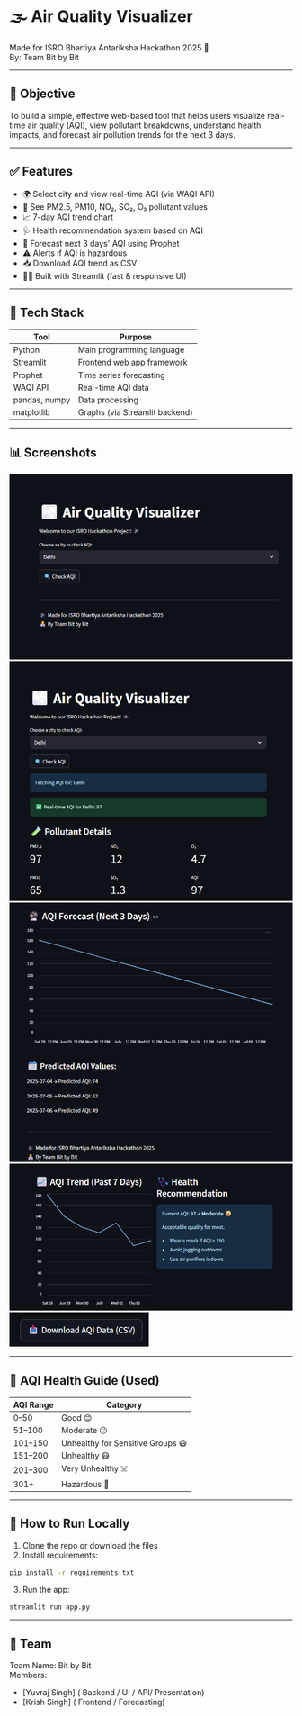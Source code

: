 
# 🌫️ Air Quality Visualizer  
Made for ISRO Bhartiya Antariksha Hackathon 2025 🚀  
By: Team Bit by Bit

---

## 📌 Objective

To build a simple, effective web-based tool that helps users visualize real-time air quality (AQI), view pollutant breakdowns, understand health impacts, and forecast air pollution trends for the next 3 days.

---

## ✅ Features

- 🌍 Select city and view real-time AQI (via WAQI API)
- 🧪 See PM2.5, PM10, NO₂, SO₂, O₃ pollutant values
- 📈 7-day AQI trend chart
- 🩺 Health recommendation system based on AQI
- 🔮 Forecast next 3 days' AQI using Prophet
- ⚠️ Alerts if AQI is hazardous
- 📥 Download AQI trend as CSV
- 👨‍💻 Built with Streamlit (fast & responsive UI)

---

## 🔧 Tech Stack

| Tool           | Purpose                        |
|----------------|--------------------------------|
| Python         | Main programming language      |
| Streamlit      | Frontend web app framework     |
| Prophet        | Time series forecasting        |
| WAQI API       | Real-time AQI data             |
| pandas, numpy  | Data processing                |
| matplotlib     | Graphs (via Streamlit backend) |

---

## 📊 Screenshots
![Home Screen](homepage.png)
![pollutants](Pollutants.png)
![forecast](Forecast.png)
![trend](Trend.png)
![Download](Download.png)


---

## 🏥 AQI Health Guide (Used)

| AQI Range | Category                         |
|-----------|----------------------------------|
| 0–50      | Good 😊                          |
| 51–100    | Moderate 😐                      |
| 101–150   | Unhealthy for Sensitive Groups 😷 |
| 151–200   | Unhealthy 😷                     |
| 201–300   | Very Unhealthy ☠️                |
| 301+      | Hazardous 🚫                     |

---

## 🚀 How to Run Locally

1. Clone the repo or download the files  
2. Install requirements:
```bash
pip install -r requirements.txt
```

3. Run the app:
```bash
streamlit run app.py
```

---

## 👥 Team

Team Name: Bit by Bit  
Members:
- [Yuvraj Singh] ( Backend / UI / API/ Presentation)
- [Krish Singh] ( Frontend / Forecasting)
